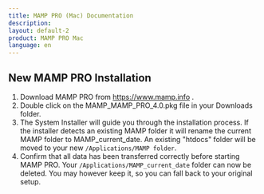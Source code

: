 ```yaml
---
title: MAMP PRO (Mac) Documentation
description: 
layout: default-2
product: MAMP PRO Mac
language: en
---
```


## New MAMP PRO Installation

1.  Download MAMP PRO from https://www.mamp.info .
2. Double click on the MAMP_MAMP_PRO_4.0.pkg file in your Downloads folder.
3. The System Installer will guide you through the installation process.
   If the installer detects an existing MAMP folder it will rename the current MAMP folder to MAMP_current_date.
   An existing "htdocs" folder will be moved to your new `/Applications/MAMP folder`.
4. Confirm that all data has been transferred correctly before starting MAMP PRO.
   Your `/Applications/MAMP_current_date` folder can now be deleted. You may however keep it, so you can fall back to your original setup.

